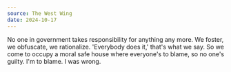 ```yaml
---
source: The West Wing
date: 2024-10-17
---
```


No one in government takes responsibility for anything any more. We foster, we obfuscate, we rationalize. 'Everybody does it,' that's what we say. So we come to occupy a moral safe house where everyone's to blame, so no one's guilty. I'm to blame. I was wrong.
